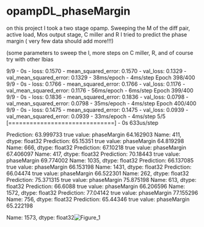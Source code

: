 # opampDL_phaseMargin
on this project I took a two stage opamp. Sweeping the M of the diff pair, active load, Mos output stage, C miller and R I tried to predict the phase margin
( very few data should add more!!!)


(some parameters to sweep the l, more steps on C miller, R, and of course try with other Ibias

9/9 - 0s - loss: 0.1570 - mean_squared_error: 0.1570 - val_loss: 0.1329 - val_mean_squared_error: 0.1329 - 38ms/epoch - 4ms/step
Epoch 398/400
9/9 - 0s - loss: 0.1766 - mean_squared_error: 0.1766 - val_loss: 0.1176 - val_mean_squared_error: 0.1176 - 56ms/epoch - 6ms/step
Epoch 399/400
9/9 - 0s - loss: 0.1836 - mean_squared_error: 0.1836 - val_loss: 0.0798 - val_mean_squared_error: 0.0798 - 35ms/epoch - 4ms/step
Epoch 400/400
9/9 - 0s - loss: 0.1475 - mean_squared_error: 0.1475 - val_loss: 0.0939 - val_mean_squared_error: 0.0939 - 33ms/epoch - 4ms/step
5/5 [==============================] - 0s 633us/step

Prediction:  63.999733  true value:  phaseMargin    64.162903
Name: 411, dtype: float32
Prediction:  65.15351  true value:  phaseMargin    64.819298
Name: 666, dtype: float32
Prediction:  67.10218  true value:  phaseMargin    67.406097
Name: 417, dtype: float32
Prediction:  70.18443  true value:  phaseMargin    69.774002
Name: 1035, dtype: float32
Prediction:  66.137085  true value:  phaseMargin    66.153198
Name: 1431, dtype: float32
Prediction:  66.04474  true value:  phaseMargin    66.522301
Name: 262, dtype: float32
Prediction:  75.371315  true value:  phaseMargin    75.875198
Name: 613, dtype: float32
Prediction:  66.6088  true value:  phaseMargin    66.206596
Name: 1572, dtype: float32
Prediction:  77.04142  true value:  phaseMargin    77.155296
Name: 756, dtype: float32
Prediction:  65.44346  true value:  phaseMargin    65.222198


Name: 1573, dtype: float32![Figure_1](https://github.com/georgekasa/opampDL_phaseMargin/assets/79354220/5266bb32-d764-4b6c-954c-e3e54eb98ffe)


